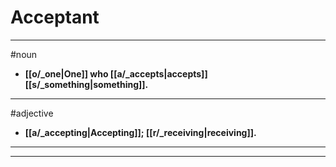 # Acceptant
---
#noun
- **[[o/_one|One]] who [[a/_accepts|accepts]] [[s/_something|something]].**
---
#adjective
- **[[a/_accepting|Accepting]]; [[r/_receiving|receiving]].**
---
---
